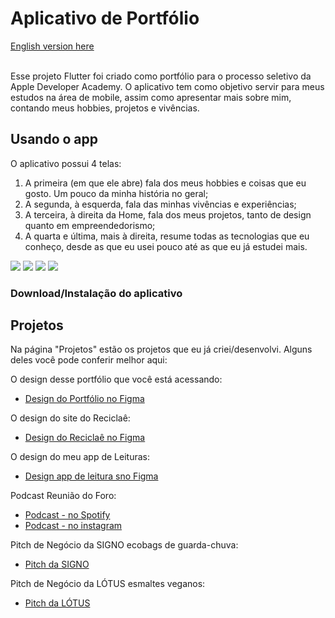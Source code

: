 # Aplicativo de Portfólio

[English version here](README_en.md)

<br>Esse projeto Flutter foi criado como portfólio para o processo seletivo da Apple Developer Academy.
O aplicativo tem como objetivo servir para meus estudos na área de mobile, assim como apresentar mais sobre mim, contando meus hobbies, projetos e vivências.

## Usando o app

O aplicativo possui 4 telas:
1. A primeira (em que ele abre) fala dos meus hobbies e coisas que eu gosto. Um pouco da minha história no geral;
2. A segunda, à esquerda, fala das minhas vivências e experiências;
3. A terceira, à direita da Home, fala dos meus projetos, tanto de design quanto em empreendedorismo;
4. A quarta e última, mais à direita, resume todas as tecnologias que eu conheço, desde as que eu usei pouco até as que eu já estudei mais.

![](https://media.giphy.com/media/w5kJYCa1mnsSZtxhAd/giphy.gif)
![](https://media.giphy.com/media/prM7DGM0ThHu7bNH1U/giphy.gif)
![](https://media.giphy.com/media/oA1hXF76n4QvYkJDps/giphy.gif)
![](https://media.giphy.com/media/1dsyiw79kuGDU9m2xM/giphy.gif)

### Download/Instalação do aplicativo



## Projetos

Na página "Projetos" estão os projetos que eu já criei/desenvolvi. Alguns deles você pode conferir melhor aqui:

O design desse portfólio que você está acessando:

- [Design do Portfólio no Figma](https://www.figma.com/file/1HeVMZ5vUXwE3bVdhJAELN/curriculum?node-id=0%3A1)

O design do site do Reciclaê:

- [Design do Reciclaê no Figma](https://www.figma.com/file/RTLl5KNdHdwEoekPzMKTHQ/reciclaecwb?node-id=0%3A1)

O design do meu app de Leituras:

- [Design app de leitura sno Figma](https://www.figma.com/file/206fCOYcFl8gwH9r6hEkMq/Bokks)

Podcast Reunião do Foro:

- [Podcast - no Spotify](https://open.spotify.com/show/5IZKTJ6cqBTCSSIWz7atFj?si=1f0ac75b982f4b58)
- [Podcast - no instagram](https://www.instagram.com/reuniaodoforo/)

Pitch de Negócio da SIGNO ecobags de guarda-chuva:

- [Pitch da SIGNO](https://docs.google.com/presentation/d/1XlOBaG-s1wl5apQBSN_aDbe4Dtod_860Wq3AiYZMMWo/edit?usp=sharing)

Pitch de Negócio da LÓTUS esmaltes veganos:

- [Pitch da LÓTUS](https://docs.google.com/presentation/d/1mz8Cu9RpgtoF7WITDc89yVrUbPBasVLqW99dRCfIiW0/edit?usp=sharing)